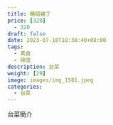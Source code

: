 ```yaml
---
title: 糖醋雞丁
price: [320] 
  - 320
draft: false
date: 2023-07-18T18:38:40+08:00
tags:
  - 素食
  - 辣度
description: 台菜
weight: [29] 
image: images/img_1581.jpeg
categories:
  - 台菜
---
```


台菜簡介
